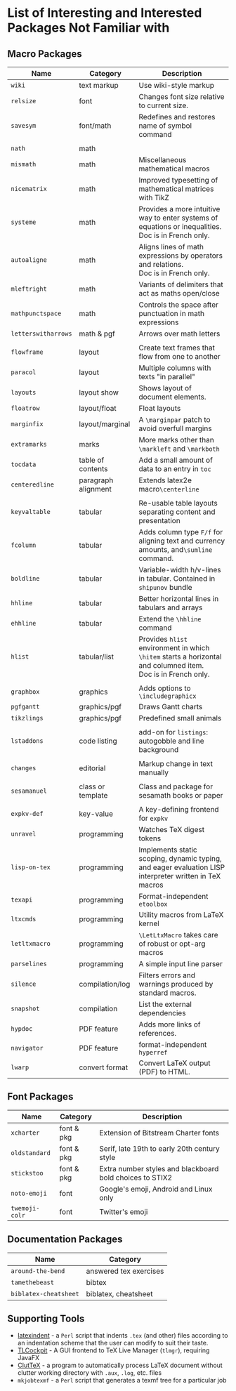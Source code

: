 # List of Interesting and Interested Packages Not Familiar with

## Macro Packages

| Name              | Category            | Description                                                  |
| ----------------- | ------------------- | ------------------------------------------------------------ |
| `wiki`            | text markup         | Use wiki-style markup                                        |
| `relsize`         | font                | Changes font size relative to current size.                  |
| `savesym`         | font/math           | Redefines and restores name of symbol command                |
|                   |                     |                                                              |
| `nath`            | math                |                                                              |
| `mismath`         | math                | Miscellaneous mathematical macros                            |
| `nicematrix`      | math                | Improved typesetting of mathematical matrices with TikZ      |
| `systeme`         | math                | Provides a more intuitive way to enter systems of equations or inequalities. <br />Doc is in French only. |
| `autoaligne`      | math                | Aligns lines of math expressions by operators and relations. <br />Doc is in French only. |
| `mleftright`      | math                | Variants of delimiters that act as maths open/close          |
| `mathpunctspace`  | math                | Controls the space after punctuation in math expressions     |
| `letterswitharrows` | math & pgf        | Arrows over math letters                                     |
|                   |                     |                                                              |
| `flowframe`       | layout              | Create text frames that flow from one to another             |
| `paracol`         | layout              | Multiple columns with texts "in parallel"                    |
| `layouts`         | layout show         | Shows layout of document elements.                           |
| `floatrow`        | layout/float        | Float layouts                                                |
| `marginfix`       | layout/marginal     | A `\marginpar` patch to avoid overfull margins               |
| `extramarks`      | marks               | More marks other than `\markleft` and `\markboth`            |
| `tocdata`         | table of contents   | Add a small amount of data to an entry in `toc`              |
| `centeredline`    | paragraph alignment | Extends latex2e macro`\centerline`                           |
|                   |                     |                                                              |
| `keyvaltable`     | tabular             | Re-usable table layouts separating content and presentation  |
| `fcolumn`         | tabular             | Adds column type `F/f` for aligning text and currency amounts, and`\sumline` command. |
| `boldline`        | tabular             | Variable-width h/v-lines in tabular. Contained in `shipunov` bundle |
| `hhline`          | tabular             | Better horizontal lines in tabulars and arrays               |
| `ehhline`         | tabular             | Extend the `\hhline` command                                 |
| `hlist`           | tabular/list        | Provides  `hlist` environment in which `\hitem` starts a horizontal and columned item. <br />Doc is in French only. |
|                   |                     |                                                              |
| `graphbox`        | graphics            | Adds options to `\includegraphicx`                           |
| `pgfgantt`        | graphics/pgf        | Draws Gantt charts                                           |
| `tikzlings`       | graphics/pgf        | Predefined small animals                                     |
|                   |                     |                                                              |
| `lstaddons`       | code listing        | add-on for `listings`: autogobble and line background        |
|                   |                     |                                                              |
| `changes`         | editorial           | Markup change in text manually                               |
|                   |                     |                                                              |
| `sesamanuel`      | class or template   | Class and package for sesamath books or paper                |
|                   |                     |                                                              |
| `expkv-def`       | key-value           | A key-defining frontend for `expkv`                          |
| `unravel`         | programming         | Watches TeX digest tokens                                    |
| `lisp-on-tex`     | programming         | Implements static scoping, dynamic typing, and eager evaluation LISP interpreter written in TeX macros |
| `texapi`          | programming         | Format-independent `etoolbox`                                |
| `ltxcmds`         | programming         | Utility macros from LaTeX kernel                             |
| `letltxmacro`     | programming         | `\LetLtxMacro` takes care of robust or opt-arg macros        |
| `parselines`      | programming         | A simple input line parser                                   |
| `silence`         | compilation/log     | Filters errors and warnings produced by standard macros.     |
| `snapshot`        | compilation         | List the external dependencies                               |
| `hypdoc`          | PDF feature         | Adds more links of references.                               |
| `navigator`       | PDF feature         | format-independent `hyperref`                                |
| `lwarp`           | convert format      | Convert LaTeX output (PDF) to HTML.                          |

## Font Packages

| Name                  | Category   | Description                                  |
| --------------------- | ---------- | -------------------------------------------- |
| `xcharter`            | font & pkg | Extension of Bitstream Charter fonts         |
| `oldstandard`         | font & pkg | Serif, late 19th to early 20th century style |
| `stickstoo`           | font & pkg | Extra number styles and blackboard bold choices to STIX2 |
| `noto-emoji`          | font       | Google's emoji, Android and Linux only       |
| `twemoji-colr`        | font       | Twitter's emoji                              |

## Documentation Packages

| Name                  | Category               |
| --------------------- | ---------------------- |
| `around-the-bend`     | answered tex exercises | 
| `tamethebeast`        | bibtex                 |
| `biblatex-cheatsheet` | biblatex, cheatsheet   |

## Supporting Tools

* [latexindent](https://ctan.org/pkg/latexindent) - a `Perl` script that indents `.tex` (and other) files according to an indentation scheme that the user can modify to suit their taste.
* [TLCockpit](https://ctan.org/pkg/tlcockpit) - A GUI frontend to TeX Live Manager (`tlmgr`), requiring JavaFX
* [ClutTeX](https://ctan.org/pkg/cluttex) - a program to automatically process LaTeX document without clutter working directory with `.aux`, `.log`, etc. files
* `mkjobtexmf` - a `Perl` script that generates a texmf tree for a particular job